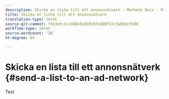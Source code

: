 ```yaml
---
description: Skicka en lista till ett annonsnätverk - Marketo Docs - Produktdokumentation
title: Skicka en lista till ett annonsnätverk
translation-type: tm+mt
source-git-commit: f3e3efc1cc480e9c6501b7e808f53c3a8bdc93d8
workflow-type: tm+mt
source-wordcount: '26'
ht-degree: 0%

---
```



# Skicka en lista till ett annonsnätverk {#send-a-list-to-an-ad-network}

Text
